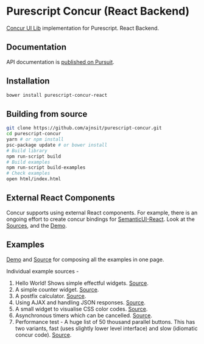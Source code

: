 # Purescript Concur (React Backend)

[Concur UI Lib](https://github.com/ajnsit/concur) implementation for Purescript. React Backend.

## Documentation

API documentation is [published on Pursuit](https://pursuit.purescript.org/packages/purescript-concur-react).

## Installation

```bash
bower install purescript-concur-react
```

## Building from source

```bash
git clone https://github.com/ajnsit/purescript-concur.git
cd purescript-concur
yarn # or npm install
psc-package update # or bower install
# Build library
npm run-script build
# Build examples
npm run-script build-examples
# Check examples
open html/index.html
```

## External React Components

Concur supports using external React components. For example, there is an ongoing effort to create concur bindings for [SemanticUI-React](https://react.semantic-ui.com). Look at the [Sources](https://github.com/ajnsit/purescript-concur-semantic), and the [Demo](https://ajnsit.github.io/purescript-concur-semantic/).

## Examples

[Demo](https://ajnsit.github.io/purescript-concur/) and [Source](https://github.com/ajnsit/purescript-concur/blob/master/examples/Main.purs) for composing all the examples in one page.

Individual example sources -

1. Hello World! Shows simple effectful widgets. [Source](https://github.com/ajnsit/purescript-concur/blob/master/examples/Test/Hello.purs).
2. A simple counter widget. [Source](https://github.com/ajnsit/purescript-concur/blob/master/examples/Test/Counter.purs).
3. A postfix calculator. [Source](https://github.com/ajnsit/purescript-concur/blob/master/examples/Test/Calc.purs).
4. Using AJAX and handling JSON responses. [Source](https://github.com/ajnsit/purescript-concur/blob/master/examples/Test/Ajax.purs).
5. A small widget to visualise CSS color codes. [Source](https://github.com/ajnsit/purescript-concur/blob/master/examples/Test/Color.purs).
6. Asynchronous timers which can be cancelled. [Source](https://github.com/ajnsit/purescript-concur/blob/master/examples/Test/Timers.purs).
7. Performance test - A huge list of 50 thousand parallel buttons. This has two variants, fast (uses slightly lower level interface) and slow (idiomatic concur code). [Source](https://github.com/ajnsit/purescript-concur/blob/master/examples/Test/SlowButtonList.purs).
